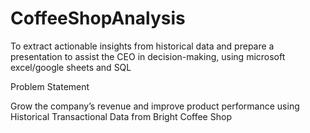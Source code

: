 # CoffeeShopAnalysis
To extract actionable insights from historical data and prepare a presentation to assist the CEO in decision-making, using microsoft excel/google sheets and SQL

Problem Statement

Grow the company’s revenue and improve product performance using Historical Transactional Data from Bright Coffee Shop

